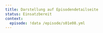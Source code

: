 ```yaml
---
title: Darstellung auf Episodendetailseite
status: Einsatzbereit
context:
  episode: !data /episode/s01e08.yml
---
```

